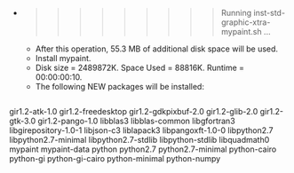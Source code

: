 * >>>>>>>>> Running inst-std-graphic-xtra-mypaint.sh ...
  * After this operation, 55.3 MB of additional disk space will be used.
  * Install mypaint.
  * Disk size = 2489872K. Space Used = 88816K. Runtime = 00:00:00:10.
  * The following NEW packages will be installed:
  ```bash
gir1.2-atk-1.0 gir1.2-freedesktop gir1.2-gdkpixbuf-2.0 gir1.2-glib-2.0 gir1.2-gtk-3.0
gir1.2-pango-1.0 libblas3 libblas-common libgfortran3 libgirepository-1.0-1
libjson-c3 liblapack3 libpangoxft-1.0-0 libpython2.7 libpython2.7-minimal
libpython2.7-stdlib libpython-stdlib libquadmath0 mypaint mypaint-data
python python2.7 python2.7-minimal python-cairo python-gi
python-gi-cairo python-minimal python-numpy
  ```
